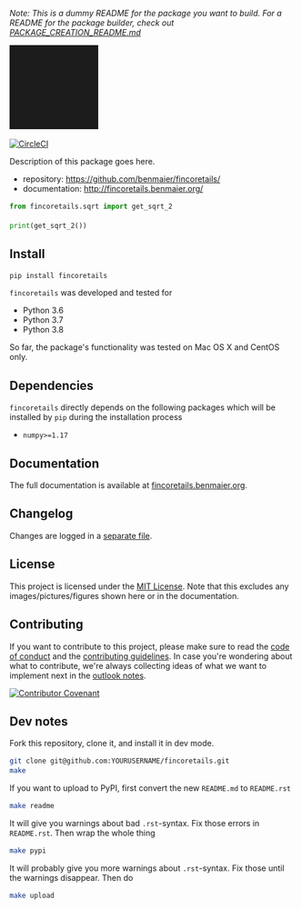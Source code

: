 *Note: This is a dummy README for the package you want to build. For a README for the package builder, check out
[PACKAGE_CREATION_README.md](https://github.com/benmaier/fincoretails/blob/main/PACKAGE_CREATION_README.md)*

![logo](https://github.com/benmaier/fincoretails/raw/main/img/Fig1.png)

[![CircleCI](https://circleci.com/gh/benmaier/fincoretails.svg?style=svg)](https://circleci.com/gh/benmaier/fincoretails)

Description of this package goes here.

* repository: https://github.com/benmaier/fincoretails/
* documentation: http://fincoretails.benmaier.org/

```python
from fincoretails.sqrt import get_sqrt_2

print(get_sqrt_2())
```

## Install

    pip install fincoretails

`fincoretails` was developed and tested for 

* Python 3.6
* Python 3.7
* Python 3.8

So far, the package's functionality was tested on Mac OS X and CentOS only.

## Dependencies

`fincoretails` directly depends on the following packages which will be installed by `pip` during the installation process

* `numpy>=1.17`

## Documentation

The full documentation is available at [fincoretails.benmaier.org](http://fincoretails.benmaier.org).

## Changelog

Changes are logged in a [separate file](https://github.com/benmaier/fincoretails/blob/main/CHANGELOG.md).

## License

This project is licensed under the [MIT License](https://github.com/benmaier/fincoretails/blob/main/LICENSE).
Note that this excludes any images/pictures/figures shown here or in the documentation.

## Contributing

If you want to contribute to this project, please make sure to read the [code of conduct](https://github.com/benmaier/fincoretails/blob/main/CODE_OF_CONDUCT.md) and the [contributing guidelines](https://github.com/benmaier/fincoretails/blob/main/CONTRIBUTING.md). In case you're wondering about what to contribute, we're always collecting ideas of what we want to implement next in the [outlook notes](https://github.com/benmaier/fincoretails/blob/main/OUTLOOK.md).

[![Contributor Covenant](https://img.shields.io/badge/Contributor%20Covenant-v1.4%20adopted-ff69b4.svg)](code-of-conduct.md)

## Dev notes

Fork this repository, clone it, and install it in dev mode.

```bash
git clone git@github.com:YOURUSERNAME/fincoretails.git
make
```

If you want to upload to PyPI, first convert the new `README.md` to `README.rst`

```bash
make readme
```

It will give you warnings about bad `.rst`-syntax. Fix those errors in `README.rst`. Then wrap the whole thing 

```bash
make pypi
```

It will probably give you more warnings about `.rst`-syntax. Fix those until the warnings disappear. Then do

```bash
make upload
```
